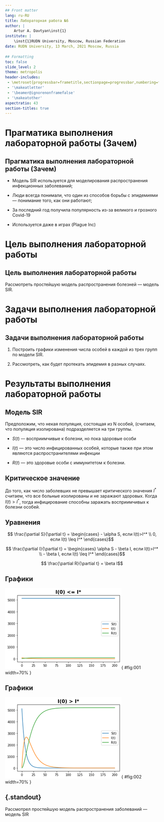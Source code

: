 ```yaml
---
## Front matter
lang: ru-RU
title: Лабораторная работа №6
author: |
	Artur A. Davtyan\inst{1}
institute: |
	\inst{1}RUDN University, Moscow, Russian Federation
date: RUDN University, 13 March, 2021 Moscow, Russia

## Formatting
toc: false
slide_level: 2
theme: metropolis
header-includes: 
 - \metroset{progressbar=frametitle,sectionpage=progressbar,numbering=fraction}
 - '\makeatletter'
 - '\beamer@ignorenonframefalse'
 - '\makeatother'
aspectratio: 43
section-titles: true
---
```


# Прагматика выполнения лабораторной работы (Зачем)

## Прагматика выполнения лабораторной работы (Зачем)

- Модель SIR используется для моделирования распространения инфекционных заболеваний;

- Люди всегда понимали, что один из способов борьбы с эпидемиями — понимание того, как они работают;

- За последний год получила популярность из-за великого и грозного Covid-19

- Используется даже в играх (Plague Inc)

# Цель выполнения лабораторной работы

## Цель выполнения лабораторной работы

Рассмотреть простейшую модель распространения болезней — модель SIR.

# Задачи выполнения лабораторной работы

## Задачи выполнения лабораторной работы

1. Построить графики изменения числа особей в каждой из трех групп по модели SIR.

2. Рассмотреть, как будет протекать эпидемия в разных случаях.

# Результаты выполнения лабораторной работы

## Модель SIR

Предположим, что некая популяция, состоящая из N особей, (считаем, что популяция изолирована) подразделяется на три группы. 

- $S(t)$ — восприимчивые к болезни, но пока здоровые особи

- $I(t)$ — это число инфицированных особей, которые также при этом являются распространителями инфекции

- $R(t)$ — это здоровые особи с иммунитетом к болезни. 

## Критическое значение

До того, как число заболевших не превышает критического значения $I^*$ считаем, что все больные изолированы и не заражают здоровых. Когда $I(t)>I^*$, тогда инфицирование способны заражать восприимчивых к болезни особей.

## Уравнения

$$ \frac{\partial S}{\partial t} = \begin{cases} - \alpha S, если I(t)>I^* \\ 0, если I(t) \leq I^* \end{cases}$$

$$ \frac{\partial I}{\partial t} = \begin{cases} \alpha S - \beta I, если I(t)>I^* \\ - \beta I, если I(t) \leq I^* \end{cases}$$

$$ \frac{\partial R}{\partial t} = \beta I$$

## Графики

![Начальное значение заболевших меньше или равно критической точке](image/1.png){ #fig:001 width=70% }

## Графики

![Начальное значение заболевших больше критической точки](image/2.png){ #fig:002 width=70% }

## {.standout}

Рассмотрел простейшую модель распространения заболеваний — модель SIR